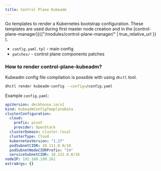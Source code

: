 ```yaml
---
title: Control Plane Kubeadm
---
```


Go templates to render a Kubernetes bootstrap configuration.
These templates are used during first master node creation and in the [control-plane-manager]({{"/modules/control-plane-manager/" | true_relative_url }} ).

* `config.yaml.tpl` - main config
* `patches/` - control plane components patches

### How to render control-plane-kubeadm?

Kubeadm config file compilation is possible with using `dhctl` tool.

```bash
dhctl render kubeadm-config --config=/config.yaml
```

Example `config.yaml`:

```yaml
apiVersion: deckhouse.io/v1
kind: KubeadmConfigTemplateData
clusterConfiguration:
  cloud:
    prefix: pivot
    provider: OpenStack
  clusterDomain: cluster.local
  clusterType: Cloud
  kubernetesVersion: "1.27"
  podSubnetCIDR: 10.111.0.0/16
  podSubnetNodeCIDRPrefix: "24"
  serviceSubnetCIDR: 10.222.0.0/16
nodeIP: 192.168.199.161
extraArgs: {}
```
